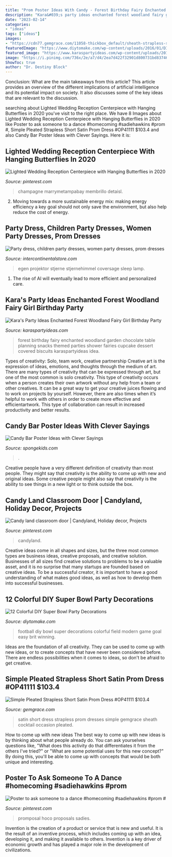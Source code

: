 ```yaml
---
title: "Prom Poster Ideas With Candy - Forest Birthday Fairy Enchanted Woodland Garden Chocolate Table Planning Snacks Themed Parties Shower Fairies Cupcake Dessert Covered Biscuits Karaspartyideas Idea"
description: "Kara&#039;s party ideas enchanted forest woodland fairy girl birthday party"
date: "2023-02-14"
categories:
- "ideas"
tags: ["ideas"]
images:
- "https://cdn77.gemgrace.com/11058-thickbox_default/sheath-strapless-short-satin-cocktail-dress.jpg"
featuredImage: "https://www.diytomake.com/wp-content/uploads/2016/01/DIY-football-field-goal-posts-bleachers.jpg"
featured_image: "https://www.karaspartyideas.com/wp-content/uploads/2013/02/223578_482890555103704_436296639_n_600x900.jpg"
image: "https://i.pinimg.com/736x/2e/a7/d4/2ea7d422f32901d800731bd837462107.jpg"
ShowToc: true
author: "Dr. Destiny Block"
---
```



Conclusion: What are the main takeaways from this article?
This article provides an overview of the different implications of artificial intelligence and its potential impact on society. It also discusses some of the key ideas that are relevant to the discussion.

	

		
searching about Lighted Wedding Reception Centerpiece with Hanging Butterflies in 2020 you've visit to the right place. We have 8 Images about Lighted Wedding Reception Centerpiece with Hanging Butterflies in 2020 like Poster to ask someone to a dance #homecoming #sadiehawkins #prom #, Simple Pleated Strapless Short Satin Prom Dress #OP41111 $103.4 and also Candy Bar Poster Ideas with Clever Sayings. Here it is:
		
    
## Lighted Wedding Reception Centerpiece With Hanging Butterflies In 2020

<img loading=lazy src="https://i.pinimg.com/736x/05/de/61/05de61f92fde5b29e6f0f5ab0fb24382.jpg" onerror="this.onerror=null;this.src='https://tse3.mm.bing.net/th?id=OIP.ez-PjV4h6rF9_WTiFbrJnAHaLH&amp;pid=15.1';" alt="Lighted Wedding Reception Centerpiece with Hanging Butterflies in 2020">

_Source: pinterest.com_

>champagne marrymetampabay membrillo detaisl. 

	

2. Moving towards a more sustainable energy mix: making energy efficiency a key goal should not only save the environment, but also help reduce the cost of energy.

    
## Party Dress, Children Party Dresses, Women Party Dresses, Prom Dresses

<img loading=lazy src="https://ae01.alicdn.com/kf/HTB1yi3fpXuWBuNjSszbq6AS7FXaq/Coversage-Rotating-Night-Light-Projector-Spin-Starry-Sky-Star-Master-Children-Kids-Baby-Sleep-Romantic-Led.jpg_640x640.jpg" onerror="this.onerror=null;this.src='https://tse4.mm.bing.net/th?id=OIP.1x8KYZcnzieUJeORe-n4FQHaHa&amp;pid=15.1';" alt="Party dress, children party dresses, women party dresses, prom dresses">

_Source: intercontinentalstore.com_

>egen projektor stjerne stjernehimmel coversage sleep lamp. 

	

1. The rise of AI will eventually lead to more efficient and personalized care. 

    
## Kara&#039;s Party Ideas Enchanted Forest Woodland Fairy Girl Birthday Party

<img loading=lazy src="https://www.karaspartyideas.com/wp-content/uploads/2013/02/223578_482890555103704_436296639_n_600x900.jpg" onerror="this.onerror=null;this.src='https://tse4.mm.bing.net/th?id=OIP.1AR40-RmPQg3JqAV9d6KXgHaLH&amp;pid=15.1';" alt="Kara&#039;s Party Ideas Enchanted Forest Woodland Fairy Girl Birthday Party">

_Source: karaspartyideas.com_

>forest birthday fairy enchanted woodland garden chocolate table planning snacks themed parties shower fairies cupcake dessert covered biscuits karaspartyideas idea. 

	

Types of creativity: Solo, team work, creative partnership
Creative art is the expression of ideas, emotions, and thoughts through the medium of art. There are many types of creativity that can be expressed through art, but one of the most common is solo creativity. This type of creativity occurs when a person creates their own artwork without any help from a team or other creatives. It can be a great way to get your creative juices flowing and to work on projects by yourself. However, there are also times when it’s helpful to work with others in order to create more effective and efficientartwork. This type of collaboration can result in increased productivity and better results.

    
## Candy Bar Poster Ideas With Clever Sayings

<img loading=lazy src="https://spongekids.com/wp-content/uploads/2015/01/candy-bar-sayings/12-candy-bar-saying-ideas.jpg" onerror="this.onerror=null;this.src='https://tse4.mm.bing.net/th?id=OIP.xXtAGYzQS3vZBkdTWtcs0wHaJ4&amp;pid=15.1';" alt="Candy Bar Poster Ideas with Clever Sayings">

_Source: spongekids.com_

>. 

	

Creative people have a very different definition of creativity than most people. They might say that creativity is the ability to come up with new and original ideas. Some creative people might also say that creativity is the ability to see things in a new light or to think outside the box.

    
## Candy Land Classroom Door | Candyland, Holiday Decor, Projects

<img loading=lazy src="https://i.pinimg.com/736x/2e/a7/d4/2ea7d422f32901d800731bd837462107.jpg" onerror="this.onerror=null;this.src='https://tse1.mm.bing.net/th?id=OIP.7UF_YJUPOjY-cAEt3ZmNJgHaJ3&amp;pid=15.1';" alt="Candy land classroom door | Candyland, Holiday decor, Projects">

_Source: pinterest.com_

>candyland. 

	

Creative ideas come in all shapes and sizes, but the three most common types are business ideas, creative proposals, and creative solution. Businesses of all sizes find creative solutions to problems to be a valuable asset, and it is no surprise that many startups are founded based on creative ideas. To be a successful creator, it is important to have a good understanding of what makes good ideas, as well as how to develop them into successful businesses.

    
## 12 Colorful DIY Super Bowl Party Decorations

<img loading=lazy src="https://www.diytomake.com/wp-content/uploads/2016/01/DIY-football-field-goal-posts-bleachers.jpg" onerror="this.onerror=null;this.src='https://tse2.mm.bing.net/th?id=OIP.5JwKjwuO9tOB3E4G8Uz02wHaKh&amp;pid=15.1';" alt="12 Colorful DIY Super Bowl Party Decorations">

_Source: diytomake.com_

>football diy bowl super decorations colorful field modern game goal easy brit winning. 

	

Ideas are the foundation of all creativity. They can be used to come up with new ideas, or to create concepts that have never been considered before. There are endless possibilities when it comes to ideas, so don't be afraid to get creative.

    
## Simple Pleated Strapless Short Satin Prom Dress #OP41111 $103.4

<img loading=lazy src="https://cdn77.gemgrace.com/11058-thickbox_default/sheath-strapless-short-satin-cocktail-dress.jpg" onerror="this.onerror=null;this.src='https://tse4.mm.bing.net/th?id=OIP.1BKbeLoAf8J9D-82MxHsVAHaJH&amp;pid=15.1';" alt="Simple Pleated Strapless Short Satin Prom Dress #OP41111 $103.4">

_Source: gemgrace.com_

>satin short dress strapless prom dresses simple gemgrace sheath cocktail occasion pleated. 

	

How to come up with new ideas
The best way to come up with new ideas is by thinking about what people already do. You can ask yourselves questions like, "What does this activity do that differentiates it from the others I've tried?" or "What are some potential uses for this new concept?" By doing this, you'll be able to come up with concepts that would be both unique and interesting.

    
## Poster To Ask Someone To A Dance #homecoming #sadiehawkins #prom #

<img loading=lazy src="https://i.pinimg.com/736x/5b/ab/78/5bab78e74ea78b87320cd225de994a35.jpg" onerror="this.onerror=null;this.src='https://tse1.mm.bing.net/th?id=OIP.Yi0J6BCNhF2Csn5tnPEV1QHaNK&amp;pid=15.1';" alt="Poster to ask someone to a dance #homecoming #sadiehawkins #prom #">

_Source: pinterest.com_

>promposal hoco proposals sadies. 

	

Invention is the creation of a product or service that is new and useful. It is the result of an inventive process, which includes coming up with an idea, developing it, and making it available to others. Invention is a key driver of economic growth and has played a major role in the development of civilizations.

